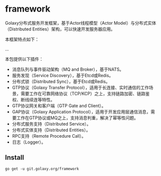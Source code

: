 # framework

Golaxy分布式服务开发框架，基于Actor线程模型（Actor Model）与分布式实体（Distributed Entities）架构，可以快速开发服务器应用。

本框架特点如下：

...

本包提供以下插件：

- 消息队列与事件驱动架构（MQ and Broker），基于NATS。
- 服务发现（Service Discovery），基于Etcd或Redis。
- 分布式锁（Distributed Sync），基于Etcd或Redis。
- GTP协议（Golaxy Transfer Protocol），适用于长连接、实时通信的工作场景，需要工作在可靠网络协议（TCP/KCP）之上，支持链路加密、链路鉴权、断线续连等特性。
- GTP协议网关和客户端（GTP Gate and Client）。
- GAP协议（Golaxy Application Protocol），适用于开发应用层通信消息，需要工作在GTP协议或MQ之上，支持消息判重，解决了幂等性问题。
- 分布式服务支持（Distributed Service）。
- 分布式实体支持（Distributed Entities）。
- RPC支持（Remote Procedure Call）。
- 日志（Logger）。

## Install
```
go get -u git.golaxy.org/framework
```

